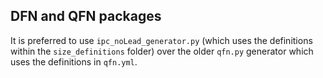 DFN and QFN packages
--------------------
It is preferred to use `ipc_noLead_generator.py` (which uses the definitions within the `size_definitions` folder)
over the older `qfn.py` generator which uses the definitions in `qfn.yml`.
